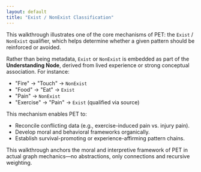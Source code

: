 ```yaml
---
layout: default
title: "Exist / NonExist Classification"
---
```


This walkthrough illustrates one of the core mechanisms of PET: the `Exist` / `NonExist` qualifier, which helps determine whether a given pattern should be reinforced or avoided.

Rather than being metadata, `Exist` or `NonExist` is embedded as part of the **Understanding Node**, derived from lived experience or strong conceptual association. For instance:

- "Fire" → "Touch" → `NonExist`
- "Food" → "Eat" → `Exist`
- "Pain" → `NonExist`
- "Exercise" → "Pain" → `Exist` (qualified via source)

This mechanism enables PET to:

- Reconcile conflicting data (e.g., exercise-induced pain vs. injury pain).
- Develop moral and behavioral frameworks organically.
- Establish survival-promoting or experience-affirming pattern chains.

This walkthrough anchors the moral and interpretive framework of PET in actual graph mechanics—no abstractions, only connections and recursive weighting.
